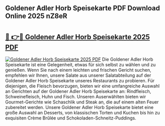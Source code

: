 ## Goldener Adler Horb Speisekarte PDF Download Online 2025 nZ8eR

# <h2><a href="http://gcasd3i.nevu.top/?p=Goldener+Adler+Horb+Speisekarte">🔗 👉🔴 Goldener Adler Horb Speisekarte 2025 PDF</a></h2>

[![Goldener Adler Horb Speisekarte 2025 PDF](https://i.imgur.com/dBaPXMq.png)](http://gcasd3i.nevu.top/?p=Goldener+Adler+Horb+Speisekarte)
Die Goldener Adler Horb Speisekarte ist eine Gelegenheit, etwas für sich selbst zu wählen und zu genießen. Wenn Sie nach einem leichten und frischen Gericht suchen, empfehlen wir Ihnen, unsere Salate aus unserer Salatabteilung auf der Goldener Adler Horb Speisekarte unseres Restaurants zu probieren. Für diejenigen, die Fleisch bevorzugen, bieten wir eine umfangreiche Auswahl an Gerichten auf der Goldener Adler Horb Speisekarte an: Rindfleisch, Schweinefleisch, Huhn und Fisch. Unseren Auserwählten bieten wir Gourmet-Gerichte wie Schaschlik und Steak an, die auf einem alten Feuer zubereitet werden. Unsere Goldener Adler Horb Speisekarte bietet eine große Auswahl an Desserts, von klassischen Torten und Kuchen bis hin zu exquisiten Crème Brûlée und Schokoladen-Schneitz-Puddings.
